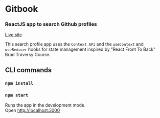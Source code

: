 # Gitbook

### ReactJS app to search Github profiles
[Live site](https://gitbook-react.herokuapp.com)

This search profile app uses the `Context API` and the `useContext` and `useReducer` hooks for state management inspired by "React Front To Back" Brad Traversy Course.

## CLI commands

### `npm install`

### `npm start`

Runs the app in the development mode.<br>
Open [http://localhost:3000](http://localhost:3000)

